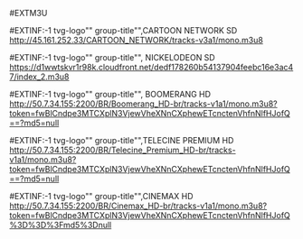 #EXTM3U

#EXTINF:-1 tvg-logo"" group-title"",CARTOON NETWORK SD
http://45.161.252.33/CARTOON_NETWORK/tracks-v3a1/mono.m3u8

#EXTINF:-1 tvg-logo"" group-title"", NICKELODEON SD
https://d1wwtskvr1r98k.cloudfront.net/dedf178260b54137904feebc16e3ac47/index_2.m3u8

#EXTINF:-1 tvg-logo"" group-title"", BOOMERANG HD
http://50.7.34.155:2200/BR/Boomerang_HD-br/tracks-v1a1/mono.m3u8?token=fwBlCndpe3MTCXplN3VjewVheXNnCXphewETcnctenVhfnNlfHJofQ==?md5=null

#EXTINF:-1 tvg-logo"" group-title"",TELECINE PREMIUM HD
http://50.7.34.155:2200/BR/Telecine_Premium_HD-br/tracks-v1a1/mono.m3u8?token=fwBlCndpe3MTCXplN3VjewVheXNnCXphewETcnctenVhfnNlfHJofQ==?md5=null

#EXTINF:-1 tvg-logo"" group-title"",CINEMAX HD
http://50.7.34.155:2200/BR/Cinemax_HD-br/tracks-v1a1/mono.m3u8?token=fwBlCndpe3MTCXplN3VjewVheXNnCXphewETcnctenVhfnNlfHJofQ%3D%3D%3Fmd5%3Dnull
